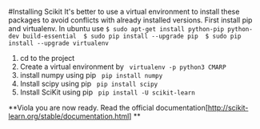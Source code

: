 #Installing Scikit
It's better to use a virtual environment to install these packages to avoid conflicts with already installed versions.
First install pip and virtualenv. In ubuntu use 
``$ sudo apt-get install python-pip python-dev build-essential 
$ sudo pip install --upgrade pip 
$ sudo pip install --upgrade virtualenv ``

1. cd to the project 
2. Create a virtual environment by `` virtualenv -p python3 CMARP``
3. install numpy using pip `` pip install numpy``
4. Install scipy using pip `` pip install scipy``
5. Install SciKit using pip `` pip install -U scikit-learn``


**Viola you are now ready. Read the official documentation[http://scikit-learn.org/stable/documentation.html] **


